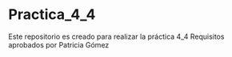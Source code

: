 # Practica_4_4
Este repositorio es creado para realizar la práctica 4_4
Requisitos aprobados por Patricia Gómez
